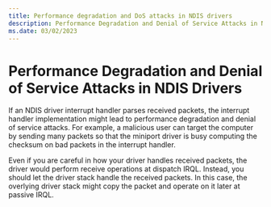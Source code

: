 ```yaml
---
title: Performance degradation and DoS attacks in NDIS drivers
description: Performance Degradation and Denial of Service Attacks in NDIS Drivers
ms.date: 03/02/2023
---
```


# Performance Degradation and Denial of Service Attacks in NDIS Drivers




If an NDIS driver interrupt handler parses received packets, the interrupt handler implementation might lead to performance degradation and denial of service attacks. For example, a malicious user can target the computer by sending many packets so that the miniport driver is busy computing the checksum on bad packets in the interrupt handler.

Even if you are careful in how your driver handles received packets, the driver would perform receive operations at dispatch IRQL. Instead, you should let the driver stack handle the received packets. In this case, the overlying driver stack might copy the packet and operate on it later at passive IRQL.

 

 





